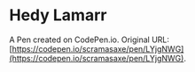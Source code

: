 # Hedy Lamarr

A Pen created on CodePen.io. Original URL: [https://codepen.io/scramasaxe/pen/LYjgNWG](https://codepen.io/scramasaxe/pen/LYjgNWG).


